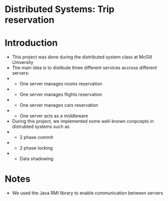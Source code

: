 # Distributed Systems: Trip reservation

# Introduction
* This project was done during the distributed system class at McGill University
* The main idea is to distibute three different services accross different servers:
* * One server manages rooms reservation
* * One server manages flights reservation
* * One server manages cars reservation
* * One server acts as a middleware
* During this project, we implemented some well-known conpcepts in distrubted systems such as
* * 2 phase commit
* * 2 phase locking 
* * Data shadowing

# Notes
* We used the Java RMI library to enable communication between servers
